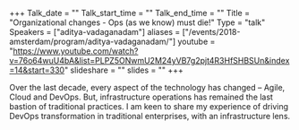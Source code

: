 +++
Talk_date = ""
Talk_start_time = ""
Talk_end_time = ""
Title = "Organizational changes - Ops (as we know) must die!"
Type = "talk"
Speakers = ["aditya-vadaganadam"]
aliases = ["/events/2018-amsterdam/program/aditya-vadaganadam/"]
youtube = "https://www.youtube.com/watch?v=76o64wuU4bA&list=PLPZ5ONwmU2M24yVB7g2pjt4R3HfSHBSUn&index=14&start=330"
slideshare = ""
slides = ""
+++

Over the last decade, every aspect of the technology has changed – Agile, Cloud and DevOps. But, infrastructure operations has remained the last bastion of traditional practices. I am keen to share my experience of driving DevOps transformation in traditional enterprises, with an infrastructure lens.
